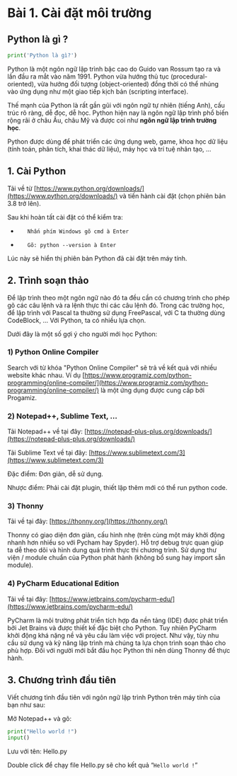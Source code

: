 # Bài 1. Cài đặt môi trường

## **Python là gì ?**

```python
print('Python là gì?') 
```

Python là một ngôn ngữ lập trình bậc cao do Guido van Rossum tạo ra và lần đầu ra mắt vào năm 1991. Python vừa hướng thủ tục \(procedural-oriented\), vừa hướng đối tượng \(object-oriented\) đồng thời có thể nhúng vào ứng dụng như một giao tiếp kịch bản \(scripting interface\).

Thế mạnh của Python là rất gần gũi với ngôn ngữ tự nhiên \(tiếng Anh\), cấu trúc rõ ràng, dễ đọc, dễ học. Python hiện nay là ngôn ngữ lập trình phổ biến rộng rãi ở châu Âu, châu Mỹ và được coi như **ngôn ngữ lập trình trường học**.

Python được dùng để phát triển các ứng dụng web, game, khoa học dữ liệu \(tính toán, phân tích, khai thác dữ liệu\), máy học và trí tuệ nhân tạo, …

## 1.    Cài Python

Tải về từ [https://www.python.org/downloads/](https://www.python.org/downloads/) và tiến hành cài đặt \(chọn phiên bản 3.8 trở lên\).

Sau khi hoàn tất cài đặt có thể kiểm tra:

-        Nhấn phím Windows gõ cmd à Enter

-        Gõ: python --version à Enter

Lúc này sẽ hiển thị phiên bản Python đã cài đặt trên máy tính.

## 2.    Trình soạn thảo

Để lập trình theo một ngôn ngữ nào đó ta đều cần có chương trình cho phép gõ các câu lệnh và ra lệnh thực thi các câu lệnh đó. Trong các trường học, để lập trình với Pascal ta thường sử dụng FreePascal, với C ta thường dùng CodeBlock, … Với Python, ta có nhiều lựa chọn. 

Dưới đây là một số gợi ý cho người mới học Python:

### 1\) Python Online Compiler

Search với từ khóa "Python Online Compiler" sẽ trả về kết quả với nhiều website khác nhau. Ví dụ [https://www.programiz.com/python-programming/online-compiler/](https://www.programiz.com/python-programming/online-compiler/) là một ứng dụng được cung cấp bởi Progamiz.

### **2\)**    **Notepad++, Sublime Text, ...**

Tải Notepad++ về tại đây: [https://notepad-plus-plus.org/downloads/](https://notepad-plus-plus.org/downloads/)

Tải Sublime Text về tại đây: [https://www.sublimetext.com/3](https://www.sublimetext.com/3) 

Đặc điểm: Đơn giản, dễ sử dụng.

Nhược điểm: Phải cài đặt plugin, thiết lập thêm mới có thể run python code.

### **3\)**    **Thonny**

Tải về tại đây: [https://thonny.org/](https://thonny.org/)

Thonny có giao diện đơn giản, cấu hình nhẹ \(trên cùng một máy khởi động nhanh hơn nhiều so với Pycham hay Spyder\). Hỗ trợ debug trực quan giúp ta dễ theo dõi và hình dung quá trình thực thi chương trình. Sử dụng thư viện / module chuẩn của Python phát hành \(không bổ sung hay import sẵn module\).

### **4\)**    **PyCharm Educational Edition**

Tải về tại đây: [https://www.jetbrains.com/pycharm-edu/](https://www.jetbrains.com/pycharm-edu/)

PyCharm là môi trường phát triển tích hợp đa nền tảng \(IDE\) được phát triển bởi Jet Brains và được thiết kế đặc biệt cho Python. Tuy nhiên PyCharm khởi động khá nặng nề và yêu cầu làm việc với project. Như vậy, tùy nhu cầu sử dụng và kỹ năng lập trình mà chúng ta lựa chọn trình soạn thảo cho phù hợp. Đối với người mới bắt đầu học Python thì nên dùng Thonny để thực hành.

## 3. Chương trình đầu tiên

Viết chương tình đầu tiên với ngôn ngữ lập trình Python trên máy tính của bạn như sau:

Mở Notepad++ và gõ:

```python
print("Hello world !")
input()
```

Lưu với tên: Hello.py

Double click để chạy file Hello.py sẽ cho kết quả “`Hello world !`”

